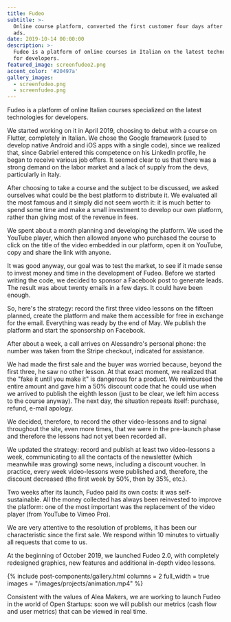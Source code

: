 ```yaml
---
title: Fudeo
subtitle: >-
  Online course platform, converted the first customer four days after the first
  ads.
date: 2019-10-14 00:00:00
description: >-
  Fudeo is a platform of online courses in Italian on the latest technologies
  for developers.
featured_image: screenfudeo2.png
accent_color: '#20497a'
gallery_images:
  - screenfudeo.png
  - screenfudeo.png
---
```


Fudeo is a platform of online Italian courses specialized on the latest technologies for developers.

We started working on it in April 2019, choosing to debut with a course on Flutter, completely in Italian. We chose the Google framework (used to develop native Android and iOS apps with a single code), since we realized that, since Gabriel entered this competence on his LinkedIn profile, he began to receive various job offers. It seemed clear to us that there was a strong demand on the labor market and a lack of supply from the devs, particularly in Italy.

After choosing to take a course and the subject to be discussed, we asked ourselves what could be the best platform to distribute it. We evaluated all the most famous and it simply did not seem worth it: it is much better to spend some time and make a small investment to develop our own platform, rather than giving most of the revenue in fees.

We spent about a month planning and developing the platform. We used the YouTube player, which then allowed anyone who purchased the course to click on the title of the video embedded in our platform, open it on YouTube, copy and share the link with anyone.

It was good anyway, our goal was to test the market, to see if it made sense to invest money and time in the development of Fudeo. Before we started writing the code, we decided to sponsor a Facebook post to generate leads. The result was about twenty emails in a few days. It could have been enough.

So, here's the strategy: record the first three video lessons on the fifteen planned, create the platform and make them accessible for free in exchange for the email. Everything was ready by the end of May. We publish the platform and start the sponsorship on Facebook.

After about a week, a call arrives on Alessandro's personal phone: the number was taken from the Stripe checkout, indicated for assistance.

We had made the first sale and the buyer was worried because, beyond the first three, he saw no other lesson. At that exact moment, we realized that the "fake it until you make it" is dangerous for a product. We reimbursed the entire amount and gave him a 50% discount code that he could use when we arrived to publish the eighth lesson (just to be clear, we left him access to the course anyway). The next day, the situation repeats itself: purchase, refund, e-mail apology.

We decided, therefore, to record the other video-lessons and to signal throughout the site, even more times, that we were in the pre-launch phase and therefore the lessons had not yet been recorded all.

We updated the strategy: record and publish at least two video-lessons a week, communicating to all the contacts of the newsletter (which meanwhile was growing) some news, including a discount voucher. In practice, every week video-lessons were published and, therefore, the discount decreased (the first week by 50%, then by 35%, etc.).

Two weeks after its launch, Fudeo paid its own costs: it was self-sustainable. All the money collected has always been reinvested to improve the platform: one of the most important was the replacement of the video player (from YouTube to Vimeo Pro).

We are very attentive to the resolution of problems, it has been our characteristic since the first sale. We respond within 10 minutes to virtually all requests that come to us.

At the beginning of October 2019, we launched Fudeo 2.0, with completely redesigned graphics, new features and additional in-depth video lessons.

{% include post-components/gallery.html columns = 2 full_width = true images = "/images/projects/animation.mp4" %}

Consistent with the values of Alea Makers, we are working to launch Fudeo in the world of Open Startups: soon we will publish our metrics (cash flow and user metrics) that can be viewed in real time.